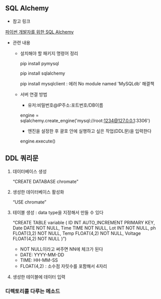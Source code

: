 ## SQL Alchemy

- 참고 링크

<a href="https://soogoonsoogoonpythonists.github.io/sqlalchemy-for-pythonist/tutorial/">파이썬 개발자를 위한 SQL Alchemy</a>

- 관련 내용
    - 설치해야 할 패키지 명령어 정리
        
        pip install pymysql
        
        pip install sqlalchemy
        
        pip install mysqlclient : 에러 No module named 'MySQLdb' 해결책
        
    - 서버 연결 방법
        - 유저:비밀번호@IP주소:포트번호/DB이름
        
        engine = sqlalchemy.create_engine('mysql://root:1234@127.0.0.1:3306')
        
        - 엔진을 설정한 후 괄호 안에 실행하고 싶은 작업(DDL문)을 입력한다
        
        engine.execute()


## DDL 쿼리문

1. 데이터베이스 생성
    
    “CREATE DATABASE chromate”
    
2. 생성한 데이터베이스 활성화
    
    “USE chromate”
    
3. 테이블 생성 : data type을 지정해서 만들 수 있다
    
    “CREATE TABLE variable ( ID INT AUTO_INCREMENT PRIMARY KEY, Date DATE NOT NULL, Time TIME NOT NULL, Lot INT NOT NULL, ph FLOAT(3,2) NOT NULL, Temp FLOAT(4,2) NOT NULL, Voltage FLOAT(4,2) NOT NULL )”)
    
    - NOT NULL이라고 써주면 NN에 체크가 된다
    - DATE: YYYY-MM-DD
    - TIME: HH-MM-SS
    - FLOAT(4,2) : 소수점 자릿수를 포함해서 4자리
4. 생성한 테이블에 데이터 입력


### 디렉토리를 다루는 메소드